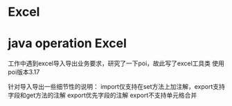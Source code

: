 # Excel
# java operation Excel 

工作中遇到excel导入导出业务要求，研究了一下poi，故此写了excel工具类
使用poi版本3.17

针对导入导出一些细节性的说明：
import仅支持在set方法上加注解，export支持字段和get方法的注解
export优先字段的注解
export不支持单元格合并
